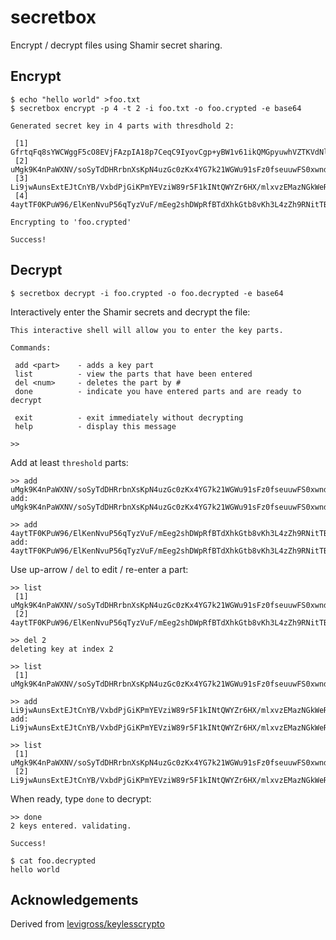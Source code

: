 
# secretbox

Encrypt / decrypt files using Shamir secret sharing.


## Encrypt

    $ echo "hello world" >foo.txt
    $ secretbox encrypt -p 4 -t 2 -i foo.txt -o foo.crypted -e base64

	Generated secret key in 4 parts with thresdhold 2:

	 [1] GfrtqFq8sYWCWggF5cO8EVjFAzpIA18p7CeqC9IyovCgp+yBW1v61ikQMGpyuwhVZTKVdNlEgsAB
	 [2] uMgk9K4nPaWXNV/soSyTdDHRrbnXsKpN4uzGc0zKx4YG7k21WGWu91sFz0fseuuwFS0xwndIq6YC
	 [3] Li9jwAunsExtEJtCnYB/VxbdPjGiKPmYEVziW89r5F1kINtQWYZr6HX/mlxvzEMazNGkWeRMRYQD
	 [4] 4aytTF0KPuW96/ElKenNvuP56qTyzVuF/mEeg2shDWpRfBTdXhkGtb8vKh3L4zZh9RNitTBQ+WoE

	Encrypting to 'foo.crypted'

	Success!


## Decrypt

	$ secretbox decrypt -i foo.crypted -o foo.decrypted -e base64

Interactively enter the Shamir secrets and decrypt the file:

	This interactive shell will allow you to enter the key parts.

	Commands:

	 add <part>    - adds a key part
	 list          - view the parts that have been entered
	 del <num>     - deletes the part by #
	 done          - indicate you have entered parts and are ready to decrypt

	 exit          - exit immediately without decrypting
	 help          - display this message

	>>

Add at least `threshold` parts:

	>> add uMgk9K4nPaWXNV/soSyTdDHRrbnXsKpN4uzGc0zKx4YG7k21WGWu91sFz0fseuuwFS0xwndIq6YC
	add: uMgk9K4nPaWXNV/soSyTdDHRrbnXsKpN4uzGc0zKx4YG7k21WGWu91sFz0fseuuwFS0xwndIq6YC

	>> add 4aytTF0KPuW96/ElKenNvuP56qTyzVuF/mEeg2shDWpRfBTdXhkGtb8vKh3L4zZh9RNitTBQ+WoE
	add: 4aytTF0KPuW96/ElKenNvuP56qTyzVuF/mEeg2shDWpRfBTdXhkGtb8vKh3L4zZh9RNitTBQ+WoE

Use up-arrow / `del` to edit / re-enter a part:

	>> list
	 [1] uMgk9K4nPaWXNV/soSyTdDHRrbnXsKpN4uzGc0zKx4YG7k21WGWu91sFz0fseuuwFS0xwndIq6YC
	 [2] 4aytTF0KPuW96/ElKenNvuP56qTyzVuF/mEeg2shDWpRfBTdXhkGtb8vKh3L4zZh9RNitTBQ+WoE

	>> del 2
	deleting key at index 2

	>> list
	 [1] uMgk9K4nPaWXNV/soSyTdDHRrbnXsKpN4uzGc0zKx4YG7k21WGWu91sFz0fseuuwFS0xwndIq6YC

	>> add Li9jwAunsExtEJtCnYB/VxbdPjGiKPmYEVziW89r5F1kINtQWYZr6HX/mlxvzEMazNGkWeRMRYQD
	add: Li9jwAunsExtEJtCnYB/VxbdPjGiKPmYEVziW89r5F1kINtQWYZr6HX/mlxvzEMazNGkWeRMRYQD

	>> list
	 [1] uMgk9K4nPaWXNV/soSyTdDHRrbnXsKpN4uzGc0zKx4YG7k21WGWu91sFz0fseuuwFS0xwndIq6YC
	 [2] Li9jwAunsExtEJtCnYB/VxbdPjGiKPmYEVziW89r5F1kINtQWYZr6HX/mlxvzEMazNGkWeRMRYQD

When ready, type `done` to decrypt:

	>> done
	2 keys entered. validating.

	Success!

	$ cat foo.decrypted
	hello world

## Acknowledgements

Derived from [levigross/keylesscrypto](https://github.com/levigross/keylesscrypto)

